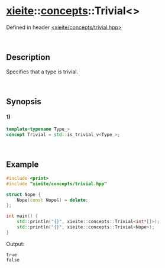 # [xieite](../../xieite.md)\:\:[concepts](../../concepts.md)\:\:Trivial\<\>
Defined in header [<xieite/concepts/trivial.hpp>](../../../include/xieite/concepts/trivial.hpp)

&nbsp;

## Description
Specifies that a type is trivial.

&nbsp;

## Synopsis
#### 1)
```cpp
template<typename Type_>
concept Trivial = std::is_trivial_v<Type_>;
```

&nbsp;

## Example
```cpp
#include <print>
#include "xieite/concepts/trivial.hpp"

struct Nope {
    Nope(const Nope&) = delete;
};

int main() {
    std::println("{}", xieite::concepts::Trivial<int*[]>);
    std::println("{}", xieite::concepts::Trivial<Nope>);
}
```
Output:
```
true
false
```
